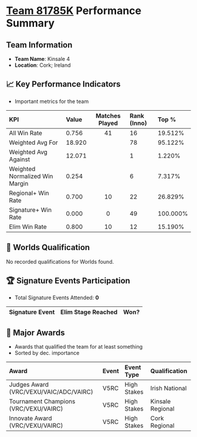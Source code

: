 # [Team 81785K](https://https://www.robotevents.com/teams/V5RC/81785K) Performance Summary

##  Team Information
- **Team Name**: Kinsale 4
- **Location**: Cork; Ireland

## 📈 Key Performance Indicators
- Important metrics for the team

| KPI | Value | Matches Played | Rank (Inno) | Top % |
|:---|:-----|:--------------:|:----|:-----|
| All Win Rate | 0.756 | 41 | 16 | 19.512% |
| Weighted Avg For | 18.920 |  | 78 | 95.122% |
| Weighted Avg Against | 12.071 |  | 1 | 1.220% |
| Weighted Normalized Win Margin | 0.254 |  | 6 | 7.317% |
| Regional+ Win Rate | 0.700 | 10 | 22 | 26.829% |
| Signature+ Win Rate | 0.000 | 0 | 49 | 100.000% |
| Elim Win Rate | 0.800 | 10 | 12 | 15.190% |


## 🎯 Worlds Qualification
No recorded qualifications for Worlds found.

## 🏆 Signature Events Participation
- Total Signature Events Attended: **0**

| Signature Event | Elim Stage Reached | Won? |
|:----------------|:-------------------|:----|


## 🥇 Major Awards
- Awards that qualified the team for at least something
- Sorted by dec. importance

| Award | Event | Event Type | Qualification |
|:------|:------|:-----------|:--------------|
| Judges Award (VRC/VEXU/VAIC/ADC/VAIRC) | V5RC | High Stakes | Irish National | (MS/HS): Organised by Dell Technologies & MTU Cork & RECF | Regional | nan |
| Tournament Champions (VRC/VEXU/VAIRC) | V5RC | High Stakes | Kinsale Regional | (HS Only): Organised by Kinsale Community School | Other | RE-V5RC-25-9558 |
| Innovate Award (VRC/VEXU/VAIRC) | V5RC | High Stakes | Cork Regional | (HS Only): Organised by Dell Technologies & MTU Cork. | Other | nan |

